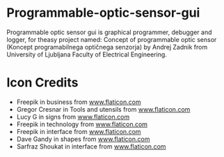 # Programmable-optic-sensor-gui

Programmable optic sensor gui is graphical programmer, debugger and logger, for theasy project named: Concept of programmable optic sensor (Koncept programabilnega optičnega senzorja) by Andrej Zadnik from University of Ljubljana Faculty of Electrical Engineering.

# Icon Credits

- Freepik in business from www.flaticon.com
- Gregor Cresnar in Tools and utensils from www.flaticon.com
- Lucy G in signs from www.flaticon.com
- Freepik in technology from www.flaticon.com
- Freepik in interface from www.flaticon.com
- Dave Gandy in shapes from www.flaticon.com
- Sarfraz Shoukat in interface from www.flaticon.com

